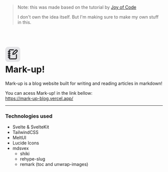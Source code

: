 > Note: this was made based on the tutorial by [Joy of Code](https://www.youtube.com/watch?v=RhScu3uqGd0) <br>
>
> I don't own the idea itself. But I'm making sure to make my own stuff in this.

<br>

# <img src="static/favicon.svg" alt="mark-up icon" width="48" style=""/> <br> Mark-up!

Mark-up is a blog website built for writing and reading articles in markdown!

You can acess Mark-up! in the link bellow: <br>
https://mark-up-blog.vercel.app/

---

### Technologies used

- Svelte & SvelteKit
- TailwindCSS
- MeltUI
- Lucide Icons
- mdsvex
  - shiki
  - rehype-slug
  - remark (toc and unwrap-images)
